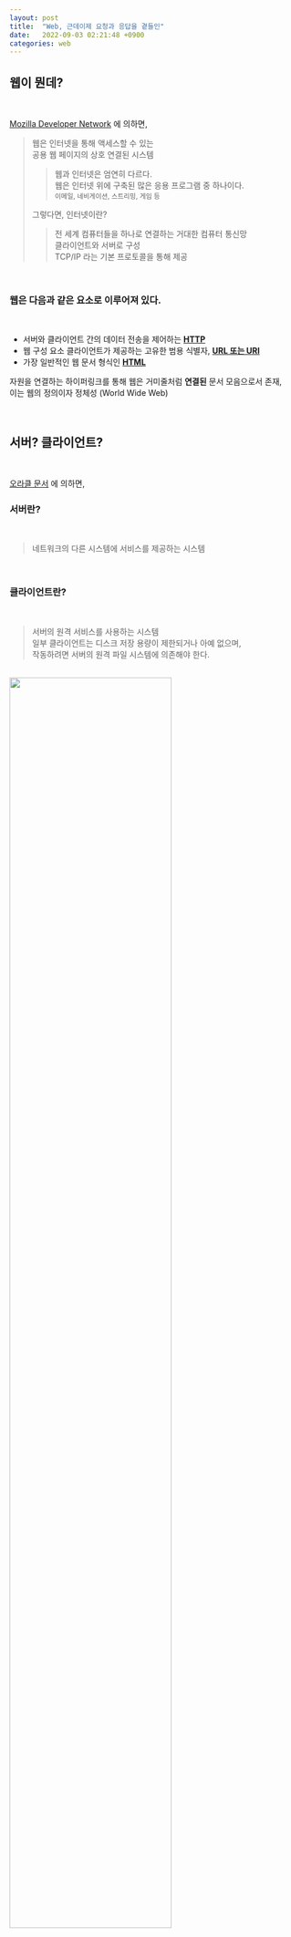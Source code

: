 ```yaml
---
layout: post
title:  "Web, 근데이제 요청과 응답을 곁들인"
date:   2022-09-03 02:21:48 +0900
categories: web
---
```


## 웹이 뭔데?

<br/>

[Mozilla Developer Network](https://developer.mozilla.org/en-US/docs/Glossary/World_Wide_Web) 에 의하면,  
> 웹은 인터넷을 통해 액세스할 수 있는  
> 공용 웹 페이지의 상호 연결된 시스템
> > 웹과 인터넷은 엄연히 다르다.  
> > 웹은 인터넷 위에 구축된 많은 응용 프로그램 중 하나이다.  
> > <sub>이메일, 네비게이션, 스트리밍, 게임 등</sub>
> 
> 그렇다면, 인터넷이란?
> > 전 세계 컴퓨터들을 하나로 연결하는 거대한 컴퓨터 통신망  
> > 클라이언트와 서버로 구성  
> > TCP/IP 라는 기본 프로토콜을 통해 제공

<br/>

### 웹은 다음과 같은 요소로 이루어져 있다.

<br/>

* 서버와 클라이언트 간의 데이터 전송을 제어하는 [**HTTP**]()
* 웹 구성 요소 클라이언트가 제공하는 고유한 범용 식별자, [**URL 또는 URI**]()
* 가장 일반적인 웹 문서 형식인 [**HTML**]()
  
자원을 연결하는 하이퍼링크를 통해 웹은 거미줄처럼 **연결된** 문서 모음으로서 존재,  
이는 웹의 정의이자 정체성 (World Wide Web)

<br/>

## 서버? 클라이언트?

<br/>

[오라클 문서](https://docs.oracle.com/cd/E19455-01/805-7228/6j6q7ueov/index.html) 에 의하면,

### 서버란?

<br/>

> 네트워크의 다른 시스템에 서비스를 제공하는 시스템

<br/>

### 클라이언트란?

<br/>

> 서버의 원격 서비스를 사용하는 시스템   
> 일부 클라이언트는 디스크 저장 용량이 제한되거나 아예 없으며,  
> 작동하려면 서버의 원격 파일 시스템에 의존해야 한다.

<br/>

<img src="https://user-images.githubusercontent.com/47032054/188311212-5d19abc6-9b3b-4872-a98a-f18583d8ada6.png" width="75%" height="75%">

<br/>

## HTTP?
[Mozilla Developer Network](https://developer.mozilla.org/en-US/docs/Glossary/HTTP) 및 [W3Schools](https://www.w3schools.com/tags/ref_httpmethods.asp) 에 의하면,

> Hypertext Transfer Protocol  
> > 웹에서 하이퍼미디어 문서를 전송할 수 있도록 하는 기본 네트워크 프로토콜  
> > HTTP 는 클라이언트와 서버 간에 요청-응답 프로토콜로 작동  
> > > 클라이언트가 서버에 HTTP 요청을 보내면  
> > > 서버가 클라이언트에 응답을 반환한다.  
> > > 이때, 응답에는 상태 정보가 포함되어 있다.  
> > > 요청 및 요청된 내용을 포함할 수도 있다.
 
<br/>

<img src="https://user-images.githubusercontent.com/47032054/188497180-f1568d4d-dfb1-4b19-8e44-e7187a6b359c.png" width="75%" height="75%">

<br/>

### 요청 및 응답

<br/>

HTTP 요청과 응답의 구조는 서로 닮았으며, 그 구조는 다음과 같다.

1. **시작 줄(start-line)** 에는 실행되어야 할 요청, 또은 요청 수행에 대한 성공 또는 실패가 한 줄로 기록되어 있다.
2. 옵션으로 **HTTP 헤더 세트** 가 들어가는데, 요청에 대한 설명, 혹은 메시지 본문에 대한 설명이 들어있다.
3. 요청에 대한 모든 메타 정보가 전송되었음을 알리는 빈 줄(blank line)이 삽입된다.
4. 요청과 관련된 내용(HTML 폼 콘텐츠 등)이 옵션으로 들어가거나, 응답과 관련된 문서(document)가 들어있다.  
   **본문** 의 존재 유무 및 크기는 첫 줄과 HTTP 헤더에 있다.

HTTP 메시지의 시작 줄과 HTTP 헤더를 묶어서 요청 헤드(head)라고 부르며,  
HTTP 메시지의 페이로드는 본문(body)이라고 한다.

<br/>

### 요청 - 시작 줄

<br/>

HTTP 요청은 서버가 특정 동작을 취하게끔 만들기 위해 클라이언트에서 전송하는 메시지이며,  
시작 줄은 다음과 같이 세 가지 요소로 이루어져 있다.  

<br/>

1. [HTTP 메서드](https://www.w3schools.com/tags/ref_httpmethods.asp)  
   영어 동사(GET, PUT,POST) 혹은 명사(HEAD, OPTIONS)를 사용  
   **GET**, **POST**, PUT, HEAD, DELETE, PATCH, OPTIONS, CONNECT, TRACE  
   ex) GET은 리소스를 클라이언트로 가져다 달라는 뜻   
   POST는 데이터가 서버로 들어가야 함을 의미

<br/>

2. 요청 타겟  
   주로 URL, 또는 프로토콜, 포트, 도메인의 절대 경로로 나타낼 수도 있으며  
   요청 타겟 포맷은 HTTP 메소드에 따라 달라진다.
   * origin 형식  
     끝에 '?'와 쿼리 문자열이 붙는 절대 경로  
     이는 가장 일반적인 형식이며, GET, POST, HEAD, OPTIONS 메서드와 함께 사용
   * absolute 형식  
     완전한 URL 형식  
     프록시에 연결하는 경우 대부분 GET과 함께 사용  
   * authority 형식  
     도메인 이름 및 옵션 포트<sub>(':'가 앞에 붙습니다)</sub>로 이루어진 URL의 authority component  
     HTTP 터널을 구축하는 경우에만 CONNECT와 함께 사용
   * asterisk 형식  
     OPTIONS와 함께 별표(*) 하나로 간단하게 서버 전체를 나타냄

<br/>

3. HTTP 버전  
   메시지의 남은 구조를 결정  
   응답 메시지에서 써야 할 HTTP 버전을 알려주는 역할

<br/>

### 요청 - 헤더

<br/>

요청에 들어가는 HTTP 헤더는 HTTP 헤더의 기본 구조를 따른다.  
대소문자 구분없는 문자열 다음에 콜론(':')이 붙으며, 그 뒤에 오는 값은 헤더에 따라 달라진다.  
헤더는 값까지 포함해 한 줄로 구성되지만 꽤 길어질 수 있습니다.

다양한 종류의 요청 헤더가 있는데, 이들은 다음과 같이 몇몇 그룹으로 나눌 수 있습니다.

General 헤더: Via와 같은 헤더는 메시지 전체에 적용됩니다.  

Request 헤더: User-Agent (en-US), Accept-Type와 같은 헤더는 요청의 내용을 좀 더 구체화 시키고(Accept-Language), 컨텍스를 제공하기도 하며(Referer), 조건에 따른 제약 사항을 가하기도 하면서(If-None) 요청 내용을 수정합니다.
Entity 헤더: Content-Length와 같은 헤더는 요청 본문에 적용됩니다. 당연히 요청 내에 본문이 없는 경우 entity 헤더는 전송되지 않습니다.

<br/>

### 요청 - 본문

<br/>

본문은 요청의 마지막 부분에 들어갑니다. 모든 요청에 본문이 들어가지는 않습니다. GET, HEAD, DELETE, OPTIONS 처럼 리소스를 가져오는 요청은 보통 본문이 필요가 없습니다. 일부 요청은 업데이트를 하기 위해 서버에 데이터를 전송합니다. 보통 (HTML 폼 데이터를 포함하는) POST 요청일 경우에 그렇습니다.

넓게 보면 본문은 두가지 종류로 나뉩니다.

단일-리소스 본문(single-resource bodies): 헤더 두 개(Content-Type와 Content-Length)로 정의된 단일 파일로 구성됩니다.
다중-리소스 본문(multiple-resource bodies): 멀티파트 본문으로 구성되는 다중 리소스 본문에서는 파트마다 다른 정보를 지니게 됩니다. 보통 HTML 폼과 관련이 있습니다.

<br/>

### 응답 - 상태 줄

<br/>

HTTP 응답의 시작 줄은 상태 줄(status line)이라고 불리며, 다음과 같은 정보를 가지고 있습니다.

프로토콜 버전: 보통 HTTP/1.1입니다.
상태 코드: 요청의 성공 여부를 나타냅니다. 200, 404 혹은 302입니다.
상태 텍스트: 짧고 간결하게 상태 코드에 대한 설명을 글로 나타내어 사람들이 HTTP 메시지를 이해할 때 도움이 됩니다.
상태 줄은 일반적으로 HTTP/1.1 404 Not Found. 같이 생겼습니다.

<br/>

### 응답 - 헤더

<br/>

응답에 들어가는 HTTP 헤더는 다른 헤더와 동일한 구조를 따릅니다. 대소문자를 구분하지 않는 문자열 다음에 콜론(':')이 오며, 그 뒤에 오는 값은 구조가 헤더에 따라 달라집니다. 헤더는 값을 포함해 전체를 한 줄로 표시합니다.

다양한 종류의 응답 헤더가 있는데, 이들은 다음과 같이 몇몇 그룹으로 나눌 수 있습니다.

General 헤더: Via와 같은 헤더는 메시지 전체에 적용됩니다.
Response 헤더: Vary와 Accept-Ranges와 같은 헤더는 상태 줄에 미처 들어가지 못했던 서버에 대한 추가 정보를 제공합니다.
Entity 헤더: Content-Length와 같은 헤더는 요청 본문에 적용됩니다. 당연히 요청 내에 본문이 없는 경우 entity 헤더는 전송되지 않습니다.

<br/>

### 응답 - 본문

<br/>

본문은 응답의 마지막 부분에 들어가며, 201, 204과 같은 상태 코드를 가진 응답에는 보통 본문이 없다.

넓게 보면 본문은 세가지 종류로 나뉩니다.

이미 길이가 알려진 단일 파일로 구성된 단일-리소스 본문: 헤더 두개(Content-Type와 Content-Length)로 정의 합니다.
길이를 모르는 단일 파일로 구성된 단일-리소스 본문: Transfer-Encoding가 chunked로 설정되어 있으며, 파일은 청크로 나뉘어 인코딩 되어 있습니다.
서로 다른 정보를 담고 있는 멀티파트로 이루어진 다중 리소스 본문: 이 경우는 상대적으로 위의 두 경우에 비해 보기 힘듭니다.

<br/>

## HTML?

## TCP? UDP?

## API?

## REST?

## 파싱? 크롤링?
